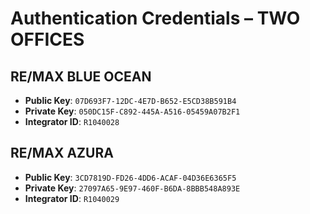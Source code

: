 # Authentication Credentials – TWO OFFICES

## RE/MAX BLUE OCEAN

- **Public Key**: `07D693F7-12DC-4E7D-B652-E5CD38B591B4`
- **Private Key**: `050DC15F-C892-445A-A516-05459A07B2F1`
- **Integrator ID**: `R1040028`

## RE/MAX AZURA

- **Public Key**: `3CD7819D-FD26-4DD6-ACAF-04D36E6365F5`
- **Private Key**: `27097A65-9E97-460F-B6DA-8BBB548A893E`
- **Integrator ID**: `R1040029`
